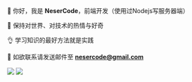 🙋 你好，我是 **NeserCode**，前端开发（使用过Nodejs写服务器端）

🤨 保持对世界、对技术的热情与好奇

👌 学习知识的最好方法就是实践

📧 如欲联系请发送邮件至 **nesercode@gmail.com**

<img style="display:inline-block" src="https://github-readme-stats.vercel.app/api/top-langs/?username=NeserCode&layout=compact&theme=codeSTACKr" align="center" />
<img style="display:inline-block" src="https://github-readme-stats.vercel.app/api?username=NeserCode&show_icons=true&theme=codeSTACKr" align="center"/>
